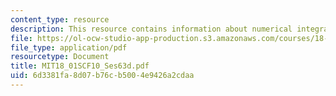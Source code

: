 ```yaml
---
content_type: resource
description: This resource contains information about numerical integration.
file: https://ol-ocw-studio-app-production.s3.amazonaws.com/courses/18-01sc-single-variable-calculus-fall-2010/6d3381fa8d07b76cb5004e9426a2cdaa_MIT18_01SCF10_Ses63d.pdf
file_type: application/pdf
resourcetype: Document
title: MIT18_01SCF10_Ses63d.pdf
uid: 6d3381fa-8d07-b76c-b500-4e9426a2cdaa
---
```

